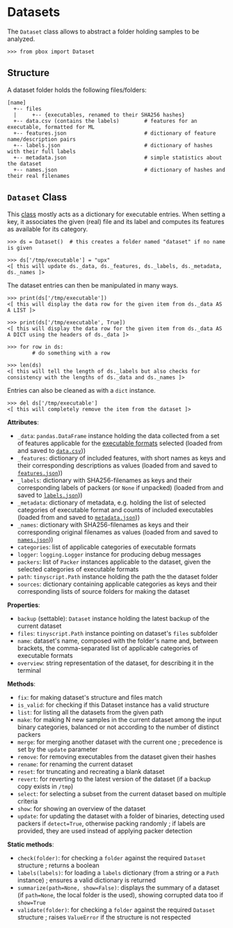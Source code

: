 # Datasets

The `Dataset` class allows to abstract a folder holding samples to be analyzed.

```session
>>> from pbox import Dataset
```

## Structure

A dataset folder holds the following files/folders:

```
[name]
  +-- files
  |     +-- {executables, renamed to their SHA256 hashes}
  +-- data.csv (contains the labels)        # features for an executable, formatted for ML
  +-- features.json                         # dictionary of feature name/description pairs
  +-- labels.json                           # dictionary of hashes with their full labels
  +-- metadata.json                         # simple statistics about the dataset
  +-- names.json                            # dictionary of hashes and their real filenames
```

## `Dataset` Class

This [class](https://github.com/dhondta/docker-packing-box/blob/main/files/lib/pbox/items/dataset.py#L28) mostly acts as a dictionary for executable entries. When setting a key, it associates the given (real) file and its label and computes its features as available for its category.

```session
>>> ds = Dataset()  # this creates a folder named "dataset" if no name is given

>>> ds['/tmp/executable'] = "upx"
<[ this will update ds._data, ds._features, ds._labels, ds._metadata, ds._names ]>
```

The dataset entries can then be manipulated in many ways.

```session
>>> print(ds['/tmp/executable'])
<[ this will display the data row for the given item from ds._data AS A LIST ]>

>>> print(ds['/tmp/executable', True])
<[ this will display the data row for the given item from ds._data AS A DICT using the headers of ds._data ]>

>>> for row in ds:
        # do something with a row

>>> len(ds)
<[ this will tell the length of ds._labels but also checks for consistency with the lengths of ds._data and ds._names ]>
```

Entries can also be cleaned as with a `dict` instance.

```session
>>> del ds['/tmp/executable']
<[ this will completely remove the item from the dataset ]>
```

**Attributes**:

- `_data`: `pandas.DataFrame` instance holding the data collected from a set of features applicable for the [executable formats](executables.html) selected (loaded from and saved to [`data.csv`](#structure)))
- `_features`: dictionary of included features, with short names as keys and their corresponding descriptions as values (loaded from and saved to [`features.json`](#structure)))
- `_labels`: dictionary with SHA256-filenames as keys and their corresponding labels of packers (or `None` if unpacked) (loaded from and saved to [`labels.json`](#structure)))
- `_metadata`: dictionary of metadata, e.g. holding the list of selected categories of executable format and counts of included executables (loaded from and saved to [`metadata.json`](#structure)))
- `_names`: dictionary with SHA256-filenames as keys and their corresponding original filenames as values (loaded from and saved to [`names.json`](#structure)))
- `categories`: list of applicable categories of executable formats
- `logger`: `logging.Logger` instance for producing debug messages
- `packers`: list of `Packer` instances applicable to the dataset, given the selected categories of executable formats
- `path`: `tinyscript.Path` instance holding the path the the dataset folder
- `sources`: dictionary containing applicable categories as keys and their corresponding lists of source folders for making the dataset

**Properties**:

- `backup` (settable): `Dataset` instance holding the latest backup of the current dataset
- `files`: `tinyscript.Path` instance pointing on dataset's `files` subfolder
- `name`: dataset's name, composed with the folder's name and, between brackets, the comma-separated list of applicable categories of executable formats
- `overview`: string representation of the dataset, for describing it in the terminal

**Methods**:

- `fix`: for making dataset's structure and files match
- `is_valid`: for checking if this Dataset instance has a valid structure
- `list`: for listing all the datasets from the given path
- `make`: for making N new samples in the current dataset among the input binary categories, balanced or not according to the number of distinct packers
- `merge`: for merging another dataset with the current one ; precedence is set by the `update` parameter
- `remove`: for removing executables from the dataset given their hashes
- `rename`: for renaming the current dataset
- `reset`: for truncating and recreating a blank dataset
- `revert`: for reverting to the latest version of the dataset (if a backup copy exists in `/tmp`)
- `select`: for selecting a subset from the current dataset based on multiple criteria
- `show`: for showing an overview of the dataset
- `update`: for updating the dataset with a folder of binaries, detecting used packers if `detect=True`, otherwise packing randomly ; if labels are provided, they are used instead of applying packer detection

**Static methods**:

- `check(folder)`: for checking a `folder` against the required `Dataset` structure ; returns a boolean
- `labels(labels)`: for loading a `labels` dictionary (from a string or a `Path` instance) ; ensures a valid dictionary is returned
- `summarize(path=None, show=False)`: displays the summary of a dataset (if `path=None`, the local folder is the used), showing corrupted data too if `show=True`
- `validate(folder)`: for checking a `folder` against the required `Dataset` structure ; raises `ValueError` if the structure is not respected

